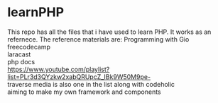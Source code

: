 # learnPHP
This repo has all the files that i have used to learn PHP. It works as an refernece.
The reference materials are:
Programming with Gio <br>
freecodecamp <br>
laracast <br>
php docs <br>
https://www.youtube.com/playlist?list=PLr3d3QYzkw2xabQRUpcZ_IBk9W50M9pe- <br>
traverse media is also one in the list along with codeholic <br>
aiming to make my own framework and components 
